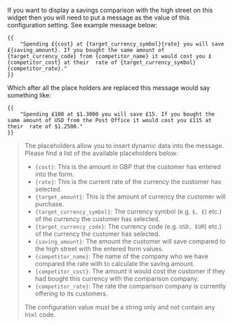 If you want to display a savings comparison with the high street on this widget then you will need to put a message as
the value of this configuration setting. See example message below:

<pre><code class="language-none language-wrap">{{
    "Spending £{cost} at {target_currency_symbol}{rate} you will save £{saving_amount}. If you bought the same amount of {target_currency_code} from {competitor_name} it would cost you £{competitor_cost} at their  rate of {target_currency_symbol}{competitor_rate}."
}}</code></pre>

Which after all the place holders are replaced this message would say something like:

<pre><code class="language-none language-wrap">{{
    "Spending £100 at $1.3000 you will save £15. If you bought the same amount of USD from the Post Office it would cost you £115 at their  rate of $1.2500."
}}</code></pre>

<blockquote>
The placeholders allow you to insert dynamic data into the message. Please find a list of the available
placeholders below:

<ul class="list-disc ml-10">
    <li><code>{cost}</code>: This is the amount in GBP that the customer has entered into the form.</li>
    <li><code>{rate}</code>: This is the current rate of the currency the customer has selected.</li>
    <li><code>{target_amount}</code>: This is the amount of currency the customer will purchase.</li>
    <li><code>{target_currency_symbol}</code>: The currency symbol (e.g. <code>$, £</code>) etc.) of the currency the customer has selected.</li>
    <li><code>{target_currency_code}</code>: The currency code (e.g. <code>USD, EUR</code>) etc.) of the currency the customer has selected.</li>
    <li><code>{saving_amount}</code>: The amount the customer will save compared to the high street with the entered form values.</li>
    <li><code>{competitor_name}</code>: The name of the company who we have compared the rate with to calculate the saving amount.</li>
    <li><code>{competitor_cost}</code>: The amount it would cost the customer if they had bought this currency with the comparison company.</li>
    <li><code>{competitor_rate}</code>: The rate the comparison company is currently offering to its customers.</li>
</ul>

The configuration value must be a string only and not contain any <code>html</code> code.
</blockquote>
